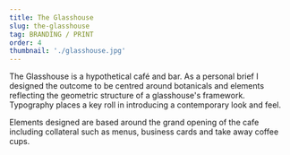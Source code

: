 ```yaml
---
title: The Glasshouse
slug: the-glasshouse
tag: BRANDING / PRINT
order: 4
thumbnail: './glasshouse.jpg'
---
```


The Glasshouse is a hypothetical café and bar. As a personal brief I designed the outcome to be centred around botanicals and elements reflecting the geometric structure of a glasshouse's framework. Typography places a key roll in introducing a contemporary look and feel.

Elements designed are based around the grand opening of the cafe including collateral such as menus, business cards and take away coffee cups.
